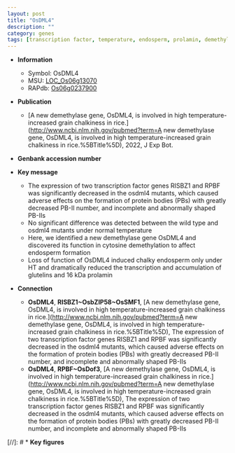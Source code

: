 ```yaml
---
layout: post
title: "OsDML4"
description: ""
category: genes
tags: [transcription factor, temperature, endosperm, prolamin, demethylation]
---
```


* **Information**  
    + Symbol: OsDML4  
    + MSU: [LOC_Os06g13070](http://rice.uga.edu/cgi-bin/ORF_infopage.cgi?orf=LOC_Os06g13070)  
    + RAPdb: [Os06g0237900](http://rapdb.dna.affrc.go.jp/viewer/gbrowse_details/irgsp1?name=Os06g0237900)  

* **Publication**  
    + [A new demethylase gene, OsDML4, is involved in high temperature-increased grain chalkiness in rice.](http://www.ncbi.nlm.nih.gov/pubmed?term=A new demethylase gene, OsDML4, is involved in high temperature-increased grain chalkiness in rice.%5BTitle%5D), 2022, J Exp Bot.

* **Genbank accession number**  

* **Key message**  
    + The expression of two transcription factor genes RISBZ1 and RPBF was significantly decreased in the osdml4 mutants, which caused adverse effects on the formation of protein bodies (PBs) with greatly decreased PB-II number, and incomplete and abnormally shaped PB-IIs
    + No significant difference was detected between the wild type and osdml4 mutants under normal temperature
    + Here, we identified a new demethylase gene OsDML4 and discovered its function in cytosine demethylation to affect endosperm formation
    + Loss of function of OsDML4 induced chalky endosperm only under HT and dramatically reduced the transcription and accumulation of glutelins and 16 kDa prolamin

* **Connection**  
    + __OsDML4__, __RISBZ1~OsbZIP58~OsSMF1__, [A new demethylase gene, OsDML4, is involved in high temperature-increased grain chalkiness in rice.](http://www.ncbi.nlm.nih.gov/pubmed?term=A new demethylase gene, OsDML4, is involved in high temperature-increased grain chalkiness in rice.%5BTitle%5D),  The expression of two transcription factor genes RISBZ1 and RPBF was significantly decreased in the osdml4 mutants, which caused adverse effects on the formation of protein bodies (PBs) with greatly decreased PB-II number, and incomplete and abnormally shaped PB-IIs
    + __OsDML4__, __RPBF~OsDof3__, [A new demethylase gene, OsDML4, is involved in high temperature-increased grain chalkiness in rice.](http://www.ncbi.nlm.nih.gov/pubmed?term=A new demethylase gene, OsDML4, is involved in high temperature-increased grain chalkiness in rice.%5BTitle%5D),  The expression of two transcription factor genes RISBZ1 and RPBF was significantly decreased in the osdml4 mutants, which caused adverse effects on the formation of protein bodies (PBs) with greatly decreased PB-II number, and incomplete and abnormally shaped PB-IIs

[//]: # * **Key figures**  


